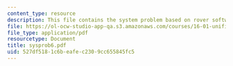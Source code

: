```yaml
---
content_type: resource
description: This file contains the system problem based on rover software design.
file: https://ol-ocw-studio-app-qa.s3.amazonaws.com/courses/16-01-unified-engineering-i-ii-iii-iv-fall-2005-spring-2006/527df5181c6beafec2309cc655845fc5_sysprob6.pdf
file_type: application/pdf
resourcetype: Document
title: sysprob6.pdf
uid: 527df518-1c6b-eafe-c230-9cc655845fc5
---
```

